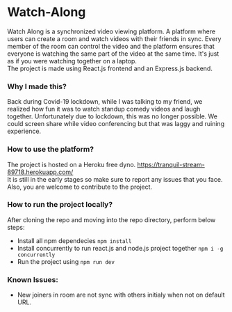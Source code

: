 # Watch-Along
Watch Along is a synchronized video viewing platform. A platform where users can create a room and watch videos with their friends in sync. Every member of the room can control the video and the platform ensures that everyone is watching the same part of the video at the same time. It's just as if you were watching together on a laptop.
<br/>
The project is made using React.js frontend and an Express.js backend.

### Why I made this?
Back during Covid-19 lockdown, while I was talking to my friend, we realized how fun it was to watch standup comedy videos and laugh together. Unfortunately due to lockdown, this was no longer possible. We could screen share while video conferencing but that was laggy and ruining experience.

### How to use the platform?
The project is hosted on a Heroku free dyno. https://tranquil-stream-89718.herokuapp.com/ <br/>
It is still in the early stages so make sure to report any issues that you face. Also, you are welcome to contribute to the project.

### How to run the project locally?
After cloning the repo and moving into the repo directory, perform below steps:
* Install all npm dependecies `npm install` 
* Install concurrently to run react.js and node.js project together `npm i -g concurrently`
* Run the project using `npm run dev`

### Known Issues:
* New joiners in room are not sync with others initialy when not on default URL.

